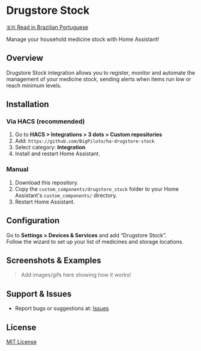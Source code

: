# Drugstore Stock

[🇧🇷 Read in Brazilian Portuguese](README.pt-br.md)

Manage your household medicine stock with Home Assistant!

## Overview

Drugstore Stock integration allows you to register, monitor and automate the management of your medicine stock, sending alerts when items run low or reach minimum levels.

## Installation

### Via HACS (recommended)

1. Go to **HACS > Integrations > 3 dots > Custom repositories**
2. Add: `https://github.com/BigPiloto/ha-drugstore-stock`
3. Select category: **Integration**
4. Install and restart Home Assistant.

### Manual

1. Download this repository.
2. Copy the `custom_components/drugstore_stock` folder to your Home Assistant's `custom_components/` directory.
3. Restart Home Assistant.

## Configuration

Go to **Settings > Devices & Services** and add “Drugstore Stock”.  
Follow the wizard to set up your list of medicines and storage locations.

## Screenshots & Examples

> Add images/gifs here showing how it works!

## Support & Issues

- Report bugs or suggestions at: [Issues](https://github.com/BigPiloto/ha-drugstore-stock/issues)

## License

[MIT License](LICENSE)